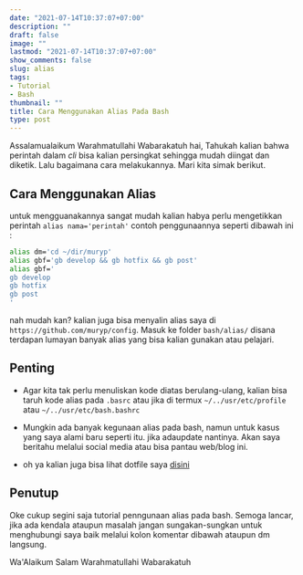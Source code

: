 ```yaml
---
date: "2021-07-14T10:37:07+07:00"
description: ""
draft: false
image: ""
lastmod: "2021-07-14T10:37:07+07:00"
show_comments: false
slug: alias
tags:
- Tutorial
- Bash
thumbnail: ""
title: Cara Menggunakan Alias Pada Bash
type: post
---
```

Assalamualaikum Warahmatullahi Wabarakatuh
hai, Tahukah kalian bahwa perintah dalam *cli* bisa kalian persingkat sehingga mudah diingat dan diketik. Lalu bagaimana cara melakukannya. Mari kita simak berikut.

## Cara Menggunakan Alias

untuk mengguanakannya sangat mudah kalian habya perlu mengetikkan perintah `alias nama='perintah'` contoh penggunaannya seperti dibawah ini :
```bash
alias dm='cd ~/dir/muryp'
alias gbf='gb develop && gb hotfix && gb post'
alias gbf='
gb develop
gb hotfix
gb post
'
```
nah mudah kan?
kalian juga bisa menyalin alias saya di `https://github.com/muryp/config`. Masuk ke folder `bash/alias/` disana terdapan lumayan banyak alias yang bisa kalian gunakan atau pelajari.

## Penting
- Agar kita tak perlu menuliskan kode diatas berulang-ulang, kalian bisa taruh kode alias pada `.basrc` atau jika di termux `~/../usr/etc/profile` atau `~/../usr/etc/bash.bashrc` 

- Mungkin ada banyak kegunaan alias pada bash, namun untuk kasus yang saya alami baru seperti itu. jika adaupdate nantinya. Akan saya beritahu melalui social media atau bisa pantau web/blog ini.

- oh ya kalian juga bisa lihat dotfile saya [disini](https://github.com/alifmuryp/config)
## Penutup
Oke cukup segini saja tutorial penngunaan alias pada bash. Semoga lancar, jika ada kendala ataupun masalah jangan sungakan-sungkan untuk menghubungi saya baik melalui kolon komentar dibawah ataupun dm langsung.

Wa'Alaikum Salam Warahmatullahi Wabarakatuh 
